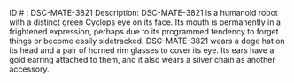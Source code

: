 ID # : DSC-MATE-3821
Description: DSC-MATE-3821 is a humanoid robot with a distinct green Cyclops eye on its face. Its mouth is permanently in a frightened expression, perhaps due to its programmed tendency to forget things or become easily sidetracked. DSC-MATE-3821 wears a doge hat on its head and a pair of horned rim glasses to cover its eye. Its ears have a gold earring attached to them, and it also wears a silver chain as another accessory.